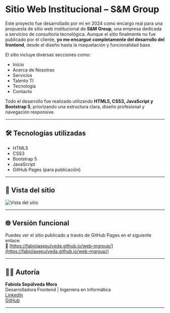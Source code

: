 # Sitio Web Institucional – S&M Group

Este proyecto fue desarrollado por mí en 2024 como encargo real para una propuesta de sitio web institucional de **S&M Group**, una empresa dedicada a servicios de consultoría tecnológica. Aunque el sitio finalmente no fue publicado por el cliente, **yo me encargué completamente del desarrollo del frontend**, desde el diseño hasta la maquetación y funcionalidad base.

El sitio incluye diversas secciones como:

- Inicio
- Acerca de Nosotras
- Servicios
- Talento TI
- Tecnología
- Contacto

Todo el desarrollo fue realizado utilizando **HTML5, CSS3, JavaScript y Bootstrap 5**, priorizando una estructura clara, diseño profesional y navegación responsive.

---

## 🛠️ Tecnologías utilizadas

- HTML5  
- CSS3  
- Bootstrap 5  
- JavaScript  
- GitHub Pages (para publicación)

---

## 📸 Vista del sitio

![Vista del sitio](screenshot-home.png)

---

## 🌐 Versión funcional

Puedes ver el sitio publicado a través de GitHub Pages en el siguiente enlace:  
🔗 [https://fabiolasepulveda.github.io/web-mgroup/](https://fabiolasepulveda.github.io/web-mgroup/)

---

## 👩‍💻 Autoría

**Fabiola Sepúlveda Mora**  
Desarrolladora Frontend | Ingeniera en Informática  
[LinkedIn](https://www.linkedin.com/in/fabiola-sepulvedam)  
[GitHub](https://github.com/FabiolaSepulveda)

---



